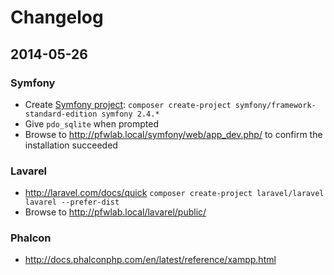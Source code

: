 # Changelog

## 2014-05-26

### Symfony

- Create [Symfony project](http://symfony.com/doc/current/book/installation.html): ```composer create-project symfony/framework-standard-edition symfony 2.4.*```
- Give `pdo_sqlite` when prompted
- Browse to http://pfwlab.local/symfony/web/app_dev.php/ to confirm the installation succeeded

### Lavarel

- http://laravel.com/docs/quick ```composer create-project laravel/laravel lavarel --prefer-dist```
- Browse to http://pfwlab.local/lavarel/public/

### Phalcon

- http://docs.phalconphp.com/en/latest/reference/xampp.html